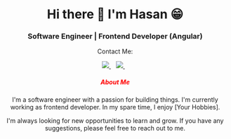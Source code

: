 <h1 align="center">Hi there 👋 I'm Hasan 😁</h1>
<h3 align="center">Software Engineer | Frontend Developer (Angular) </h3>

<div align='center'>
  <p>Contact Me: </p>
  <a href="https://www.linkedin.com/in/karim-mamdouh-mohamed/">
    <img src="https://img.shields.io/badge/linkedin-%230077B5.svg?&style=for-the-badge&logo=linkedin&logoColor=white" />
  </a>&nbsp;&nbsp;
  <a  href="mailto:karim.mamdouh.594@gmail.com">
    <img src="https://img.shields.io/badge/Gmail-D14836?style=for-the-badge&logo=gmail&logoColor=white" />        
  </a>&nbsp;&nbsp;
  
  <h5 style="color: red;">
  About Me

  </h5>
  <p>
I'm a software engineer with a passion for building things. I'm currently working as frontend developer. In my spare time, I enjoy [Your Hobbies].

I'm always looking for new opportunities to learn and grow. If you have any suggestions, please feel free to reach out to me.</p>
</div>
<!--
**hasanKakeh/hasanKakeh** is a ✨ _special_ ✨ repository because its `README.md` (this file) appears on your GitHub profile.

Here are some ideas to get you started:

- 🔭 I’m currently working on ...
- 🌱 I’m currently learning ...
- 👯 I’m looking to collaborate on ...
- 🤔 I’m looking for help with ...
- 💬 Ask me about ...
- 📫 How to reach me: ...
- 😄 Pronouns: ...
- ⚡ Fun fact: ...
-->
<img src="https://github-readme-stats.vercel.app/api/top-langs/?username=hasanKakeh&theme=blue-green&hide_progress=true" />

